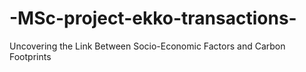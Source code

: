 # -MSc-project-ekko-transactions-
Uncovering the Link Between Socio-Economic Factors and Carbon Footprints
